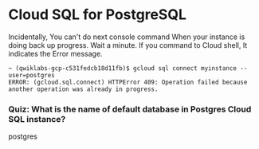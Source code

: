 # Cloud SQL for PostgreSQL


Incidentally, You can't do next console command When your instance is doing back up progress. Wait a minute.
If you command to Cloud shell, It indicates the Error message.

```
~ (qwiklabs-gcp-c531fedcb18d11fb)$ gcloud sql connect myinstance --user=postgres
ERROR: (gcloud.sql.connect) HTTPError 409: Operation failed because another operation was already in progress.
```

### Quiz: What is the name of default database in Postgres Cloud SQL instance?
postgres
